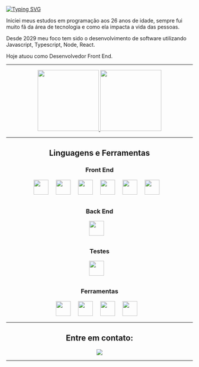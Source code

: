 [![Typing SVG](https://readme-typing-svg.demolab.com?font=Fira+Code&weight=700&size=24&pause=1000&color=AEC6CF&center=true&multiline=true&repeat=false&width=1000&height=70&lines=Ol%C3%A1!+Sou+Marcelo+Dias+;Desenvolvedor+Front-End+%F0%9F%9A%80)](https://git.io/typing-svg)


<p>Iniciei meus estudos em programação aos 26 anos de idade, sempre fui muito fã da área de tecnologia e como ela impacta a vida das pessoas.</p>

<p>Desde 2029 meu foco tem sido o desenvolvimento de software utilizando Javascript, Typescript, Node, React.</p> 

<p>Hoje atuou como Desenvolvedor Front End.</p>

***************

<div align="center">
 <a href="https://github.com/marcelodiasdev">
  <img height="165em" src="https://github-readme-stats.vercel.app/api?username=cleytonRR&show_icons=true&theme=blue&include_all_commits=true&count_private=true"/>
  <img height="165em" src="https://github-readme-stats.vercel.app/api/top-langs/?username=cleytonRR&layout=compact&langs_count=7&theme=blue"/>
</a>

</div>

***************
<h2 align="center">Linguagens e Ferramentas</h2>
  <h3 align="center">Front End</h3>
  <p align="center">
    <img height="40" width="40" style="margin-right:16px;" src="https://cdn.simpleicons.org/javascript"/> 
    <img height="40" width="40" style="margin-right:16px;" src="https://cdn.simpleicons.org/typescript"/> 
    <img height="40" width="40" style="margin-right:16px;" src="https://cdn.simpleicons.org/react"/> 
    <img height="40" width="40" style="margin-right:16px;" src="https://cdn.simpleicons.org/redux"/>      
    <img height="40" width="40" style="margin-right:16px;" src="https://cdn.simpleicons.org/mui"/>  
    <img height="40" width="40" style="margin-right:16px;" src="https://cdn.simpleicons.org/tailwindcss"/>   
  </p>  

  <h3 align="center" style="margin-top: 32px;">Back End</h3>
  <p align="center">
    <img height="40" width="40" style="margin-right:16px;" src="https://cdn.simpleicons.org/nodedotjs/"/> 
  </p>  

  <h3 align="center" style="margin-top: 32px;">Testes</h3>
  <p align="center"> 
    <img height="40" width="40" style="margin-right:16px;" src="https://cdn.simpleicons.org/jest"/>  
  </p>  

  <h3 align="center" style="margin-top: 32px;">Ferramentas</h3>
  <p align="center">
    <img height="40" width="40" style="margin-right:16px;" src="https://cdn.simpleicons.org/figma/"/> 
    <img height="40" width="40" style="margin-right:16px;" src="https://cdn.simpleicons.org/jira/"/> 
    <img height="40" width="40" style="margin-right:16px;" src="https://cdn.simpleicons.org/git" />  
    <img height="40" width="40" style="margin-right:16px;" src="https://cdn.simpleicons.org/visualstudiocode"/>    
  </p>  
</h2>

***************

<h2 align="center">Entre em contato:</h2>
<p align="center">
<a href="https://www.linkedin.com/in/marcelosilvadias/" target="_blank"><img src="https://img.shields.io/badge/-LinkedIn-1C6B94?style=for-the-badge&logo=linkedin&logoColor=white" target="_blank"></a>
</p>

***************

